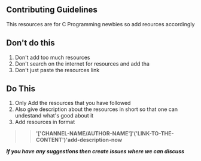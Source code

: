 ## Contributing Guidelines

This resources are for C Programming newbies so add reources accordingly

## Don't do this
1. Don't add too much resources
2.  Don't search on the internet for resources and add tha
3.  Don't just paste the resources link 

## Do This
1. Only Add the resources that you have followed
2.  Also give description about the resources in short so that one can undestand what's good about it
3.   Add resources in format
>> **'['CHANNEL-NAME/AUTHOR-NAME']'('LINK-TO-THE-CONTENT')'add-description-now**

___If you have any suggestions then create issues where we can discuss___
